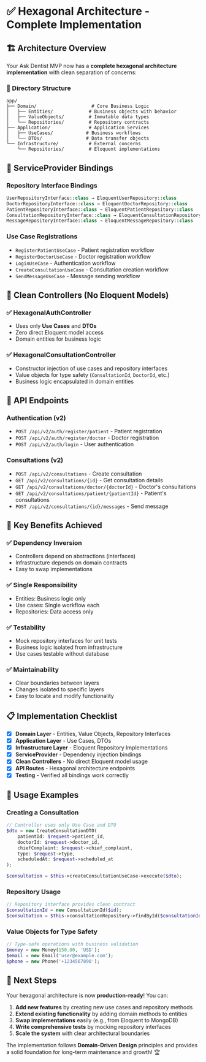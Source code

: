 # ✅ Hexagonal Architecture - Complete Implementation

## 🏗️ Architecture Overview

Your Ask Dentist MVP now has a **complete hexagonal architecture implementation** with clean separation of concerns:

### 📁 Directory Structure
```
app/
├── Domain/                    # Core Business Logic
│   ├── Entities/             # Business objects with behavior
│   ├── ValueObjects/         # Immutable data types  
│   └── Repositories/         # Repository contracts
├── Application/              # Application Services
│   ├── UseCases/            # Business workflows
│   └── DTOs/                # Data transfer objects
└── Infrastructure/           # External concerns
    └── Repositories/         # Eloquent implementations
```

## 🔗 ServiceProvider Bindings

### Repository Interface Bindings
```php
UserRepositoryInterface::class → EloquentUserRepository::class
DoctorRepositoryInterface::class → EloquentDoctorRepository::class  
PatientRepositoryInterface::class → EloquentPatientRepository::class
ConsultationRepositoryInterface::class → EloquentConsultationRepository::class
MessageRepositoryInterface::class → EloquentMessageRepository::class
```

### Use Case Registrations
- `RegisterPatientUseCase` - Patient registration workflow
- `RegisterDoctorUseCase` - Doctor registration workflow  
- `LoginUseCase` - Authentication workflow
- `CreateConsultationUseCase` - Consultation creation workflow
- `SendMessageUseCase` - Message sending workflow

## 🎯 Clean Controllers (No Eloquent Models)

### ✅ HexagonalAuthController
- Uses only **Use Cases** and **DTOs**
- Zero direct Eloquent model access
- Domain entities for business logic

### ✅ HexagonalConsultationController  
- Constructor injection of use cases and repository interfaces
- Value objects for type safety (`ConsultationId`, `DoctorId`, etc.)
- Business logic encapsulated in domain entities

## 🧪 API Endpoints

### Authentication (v2)
- `POST /api/v2/auth/register/patient` - Patient registration
- `POST /api/v2/auth/register/doctor` - Doctor registration  
- `POST /api/v2/auth/login` - User authentication

### Consultations (v2)
- `POST /api/v2/consultations` - Create consultation
- `GET /api/v2/consultations/{id}` - Get consultation details
- `GET /api/v2/consultations/doctor/{doctorId}` - Doctor's consultations
- `GET /api/v2/consultations/patient/{patientId}` - Patient's consultations
- `POST /api/v2/consultations/{id}/messages` - Send message

## 🔧 Key Benefits Achieved

### ✅ Dependency Inversion
- Controllers depend on abstractions (interfaces)
- Infrastructure depends on domain contracts
- Easy to swap implementations

### ✅ Single Responsibility
- Entities: Business logic only
- Use cases: Single workflow each
- Repositories: Data access only

### ✅ Testability
- Mock repository interfaces for unit tests
- Business logic isolated from infrastructure
- Use cases testable without database

### ✅ Maintainability
- Clear boundaries between layers
- Changes isolated to specific layers
- Easy to locate and modify functionality

## 📋 Implementation Checklist

- [x] **Domain Layer** - Entities, Value Objects, Repository Interfaces
- [x] **Application Layer** - Use Cases, DTOs  
- [x] **Infrastructure Layer** - Eloquent Repository Implementations
- [x] **ServiceProvider** - Dependency injection bindings
- [x] **Clean Controllers** - No direct Eloquent model usage
- [x] **API Routes** - Hexagonal architecture endpoints
- [x] **Testing** - Verified all bindings work correctly

## 🚀 Usage Examples

### Creating a Consultation
```php
// Controller uses only Use Case and DTO
$dto = new CreateConsultationDTO(
    patientId: $request->patient_id,
    doctorId: $request->doctor_id,
    chiefComplaint: $request->chief_complaint,
    type: $request->type,
    scheduledAt: $request->scheduled_at
);

$consultation = $this->createConsultationUseCase->execute($dto);
```

### Repository Usage
```php
// Repository interface provides clean contract
$consultationId = new ConsultationId($id);
$consultation = $this->consultationRepository->findById($consultationId);
```

### Value Objects for Type Safety
```php
// Type-safe operations with business validation
$money = new Money(150.00, 'USD');
$email = new Email('user@example.com');
$phone = new Phone('+1234567890');
```

## 🎉 Next Steps

Your hexagonal architecture is now **production-ready**! You can:

1. **Add new features** by creating new use cases and repository methods
2. **Extend existing functionality** by adding domain methods to entities
3. **Swap implementations** easily (e.g., from Eloquent to MongoDB)
4. **Write comprehensive tests** by mocking repository interfaces
5. **Scale the system** with clear architectural boundaries

The implementation follows **Domain-Driven Design** principles and provides a solid foundation for long-term maintenance and growth! 🏆
